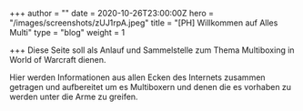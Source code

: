+++
author = ""
date = 2020-10-26T23:00:00Z
hero = "/images/screenshots/zUJ1rpA.jpeg"
title = "[PH] Willkommen auf Alles Multi"
type = "blog"
weight = 1

+++
Diese Seite soll als Anlauf und Sammelstelle zum Thema Multiboxing in World of Warcraft dienen.

Hier werden Informationen aus allen Ecken des Internets zusammen getragen und aufbereitet um es Multiboxern und denen die es vorhaben zu werden unter die Arme zu greifen.